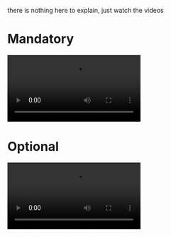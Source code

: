 there is nothing here to explain, just watch the videos

# Mandatory

<video controls src="./help/Fullstack-2-Mandatory.mp4" title="Title"></video>

# Optional

<video controls src="./help/Fullstack-2-Optional.mp4" title="Title"></video>
